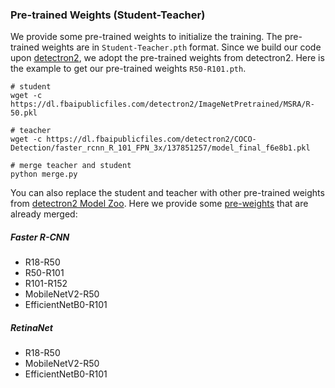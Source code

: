 ### Pre-trained Weights (Student-Teacher)

We provide some pre-trained weights to initialize the training. The pre-trained weights are in `Student-Teacher.pth` format. Since we build our code upon [detectron2](https://github.com/facebookresearch/detectron2/), we adopt the pre-trained weights from detectron2. Here is the example to get our pre-trained weights `R50-R101.pth`.

``` 
# student
wget -c https://dl.fbaipublicfiles.com/detectron2/ImageNetPretrained/MSRA/R-50.pkl

# teacher
wget -c https://dl.fbaipublicfiles.com/detectron2/COCO-Detection/faster_rcnn_R_101_FPN_3x/137851257/model_final_f6e8b1.pkl

# merge teacher and student
python merge.py
```

You can also replace the student and teacher with other pre-trained weights from [detectron2 Model Zoo](https://github.com/facebookresearch/detectron2/blob/main/MODEL_ZOO.md). Here we provide some [pre-weights](https://drive.google.com/drive/folders/1FHaiIyIRVNBzmFM0yl4ycZGtODtXzmga?usp=sharing) that are already merged:

##### Faster R-CNN

- R18-R50
- R50-R101
- R101-R152
- MobileNetV2-R50
- EfficientNetB0-R101

##### RetinaNet

- R18-R50
- MobileNetV2-R50
- EfficientNetB0-R101